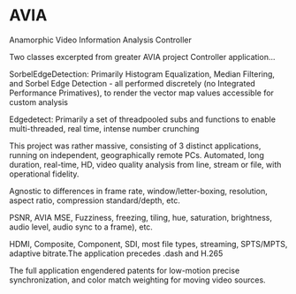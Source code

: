 # AVIA
Anamorphic Video Information Analysis Controller

Two classes excerpted from greater AVIA project Controller application...

SorbelEdgeDetection: Primarily Histogram Equalization, Median Filtering, and Sorbel Edge Detection - all performed discretely (no Integrated Performance Primatives), to render the vector map values accessible for custom analysis

Edgedetect: Primarily a set of threadpooled subs and functions to enable multi-threaded, real time, intense number crunching

This project was rather massive, consisting of 3 distinct applications, running on independent, geographically remote PCs. Automated, long duration, real-time, HD, video quality analysis from line, stream or file, with operational fidelity.

Agnostic to differences in frame rate, window/letter-boxing, resolution, aspect ratio, compression standard/depth, etc.

PSNR, AVIA MSE, Fuzziness, freezing, tiling, hue, saturation, brightness, audio level, audio sync to a frame), etc.

HDMI, Composite, Component, SDI, most file types, streaming, SPTS/MPTS, adaptive bitrate.The application precedes .dash and H.265

The full application engendered patents for low-motion precise synchronization, and color match weighting for moving video sources.
